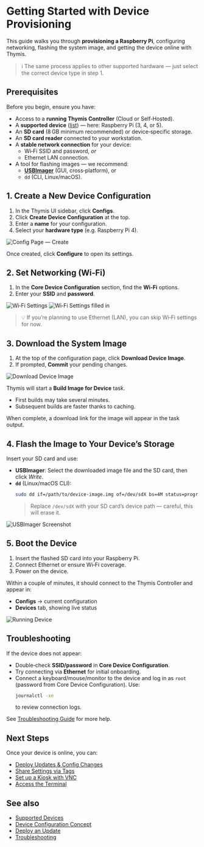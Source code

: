 # Getting Started with Device Provisioning

This guide walks you through **provisioning a Raspberry Pi**, configuring networking, flashing the system image, and getting the device online with Thymis.

> ℹ️ The same process applies to other supported hardware — just select the correct device type in step 1.

## Prerequisites

Before you begin, ensure you have:

- Access to a **running Thymis Controller** (Cloud or Self‑Hosted).
- A **supported device** ([list](../reference/supported-devices.md)) — here: Raspberry Pi (3, 4, or 5).
- An **SD card** (8 GB minimum recommended) or device‑specific storage.
- An **SD card reader** connected to your workstation.
- A **stable network connection** for your device:
  - Wi‑Fi SSID and password, _or_
  - Ethernet LAN connection.
- A tool for flashing images — we recommend:
  - **[USBImager](https://bztsrc.gitlab.io/usbimager/)** (GUI, cross‑platform), or
  - `dd` (CLI, Linux/macOS).

## 1. Create a New Device Configuration

1. In the Thymis UI sidebar, click **Configs**.
2. Click **Create Device Configuration** at the top.
3. Enter a **name** for your configuration.
4. Select your **hardware type** (e.g. Raspberry Pi 4).

![Config Page — Create](./Color-scheme-light-initial-device-provisioning-1-linux.png)

Once created, click **Configure** to open its settings.

## 2. Set Networking (Wi‑Fi)

1. In the **Core Device Configuration** section, find the **Wi‑Fi** options.
2. Enter your **SSID** and **password**.

![Wi‑Fi Settings](./Color-scheme-light-initial-device-provisioning-4-linux.png)
![Wi‑Fi Settings filled in](./Color-scheme-light-initial-device-provisioning-5-linux.png)

> 💡 If you’re planning to use Ethernet (LAN), you can skip Wi‑Fi settings for now.

## 3. Download the System Image

1. At the top of the configuration page, click **Download Device Image**.
2. If prompted, **Commit** your pending changes.

![Download Device Image](./Color-scheme-light-initial-device-provisioning-6-linux.png)

Thymis will start a **Build Image for Device** task.

- First builds may take several minutes.
- Subsequent builds are faster thanks to caching.

When complete, a download link for the image will appear in the task output.

## 4. Flash the Image to Your Device’s Storage

Insert your SD card and use:

- **USBImager**: Select the downloaded image file and the SD card, then click _Write_.
- **`dd`** (Linux/macOS CLI):
  ```bash
  sudo dd if=/path/to/device-image.img of=/dev/sdX bs=4M status=progress conv=fsync
  ```
  > Replace `/dev/sdX` with your SD card’s device path — careful, this will erase it.

![USBImager Screenshot](./flashing-image.png)

## 5. Boot the Device

1. Insert the flashed SD card into your Raspberry Pi.
2. Connect Ethernet or ensure Wi‑Fi coverage.
3. Power on the device.

Within a couple of minutes, it should connect to the Thymis Controller and appear in:

- **Configs** → current configuration
- **Devices** tab, showing live status

![Running Device](./device-deployed.png)

## Troubleshooting

If the device does not appear:

- Double‑check **SSID/password** in **Core Device Configuration**.
- Try connecting via **Ethernet** for initial onboarding.
- Connect a keyboard/mouse/monitor to the device and log in as `root`
  (password from Core Device Configuration).
  Use:
  ```bash
  journalctl -xe
  ```
  to review connection logs.

See [Troubleshooting Guide](troubleshooting.md) for more help.

## Next Steps

Once your device is online, you can:

- [Deploy Updates & Config Changes](update.md)
- [Share Settings via Tags](tags.md)
- [Set up a Kiosk with VNC](kiosk.md)
- [Access the Terminal](ssh-terminal.md)

## See also

- [Supported Devices](../reference/supported-devices.md)
- [Device Configuration Concept](../reference/concepts/configuration.md)
- [Deploy an Update](update.md)
- [Troubleshooting](troubleshooting.md)
